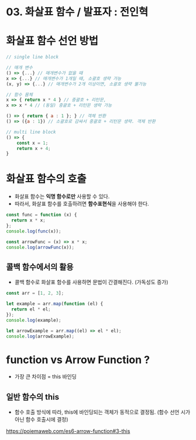 # 03. 화살표 함수 / 발표자 : 전인혁

# 화살표 함수 선언 방법

```js
// single line block

// 매개 변수
() => {...} // 매개변수가 없을 때
x => {...} // 매개변수가 1개일 때, 소괄호 생략 가능
(x, y) => {...} // 매개변수가 2개 이상이면, 소괄호 생략 불가능

// 함수 몸체
x => { return x * 4 } // 중괄호 + 리턴문,
x => x * 4 // (동일) 중괄호 + 리턴문 생략 가능

() => { return { a : 1 }; } // 객체 반환
() => ({a : 1}) // 소괄호로 감싸서 중괄호 + 리턴문 생략. 객체 반환

// multi line block
() => {
    const x = 1;
    return x + 4;
}
```

# 화살표 함수의 호출

- 화살표 함수는 **익명 함수로만** 사용할 수 있다.
- 따라서, 화살표 함수를 호출하려면 **함수표현식**을 사용해야 한다.

```js
const func = function (x) {
  return x * x;
};
console.log(func(x));

const arrowFunc = (x) => x * x;
console.log(arrowFunc(x));
```

## 콜백 함수에서의 활용

- 콜백 함수로 화살표 함수를 사용하면 문법이 간결해진다. (가독성도 증가)

```js
const arr = [1, 2, 3];

let example = arr.map(function (el) {
  return el * el;
});
console.log(example);

let arrowExample = arr.map((el) => el * el);
console.log(arrowExample);
```

# function vs Arrow Function ?

- 가장 큰 차이점 = this 바인딩

## 일반 함수의 this

- 함수 호출 방식에 따라, this에 바인딩되는 객체가 동적으로 결정됨. (함수 선언 시가 아닌 함수 호출시에 결정)

https://poiemaweb.com/es6-arrow-function#3-this

